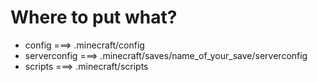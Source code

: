
# Where to put what?
- config        ===> .minecraft/config
- serverconfig  ===> .minecraft/saves/name_of_your_save/serverconfig
- scripts       ===> .minecraft/scripts
